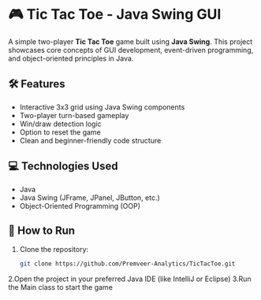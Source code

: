 # 🎮 Tic Tac Toe - Java Swing GUI

A simple two-player **Tic Tac Toe** game built using **Java Swing**. This project showcases core concepts of GUI development, event-driven programming, and object-oriented principles in Java.

## 🛠️ Features

- Interactive 3x3 grid using Java Swing components
- Two-player turn-based gameplay
- Win/draw detection logic
- Option to reset the game
- Clean and beginner-friendly code structure

## 💻 Technologies Used

- Java
- Java Swing (JFrame, JPanel, JButton, etc.)
- Object-Oriented Programming (OOP)

## 🚀 How to Run

1. Clone the repository:
   ```bash
   git clone https://github.com/Premveer-Analytics/TicTacToe.git
2.Open the project in your preferred Java IDE (like IntelliJ or Eclipse)
3.Run the Main class to start the game

